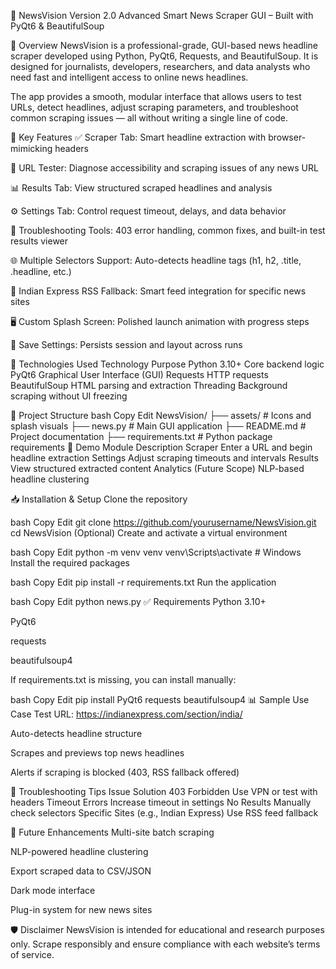 📰 NewsVision
Version 2.0
Advanced Smart News Scraper GUI – Built with PyQt6 & BeautifulSoup

📌 Overview
NewsVision is a professional-grade, GUI-based news headline scraper developed using Python, PyQt6, Requests, and BeautifulSoup. It is designed for journalists, developers, researchers, and data analysts who need fast and intelligent access to online news headlines.

The app provides a smooth, modular interface that allows users to test URLs, detect headlines, adjust scraping parameters, and troubleshoot common scraping issues — all without writing a single line of code.

🚀 Key Features
✅ Scraper Tab: Smart headline extraction with browser-mimicking headers

🧪 URL Tester: Diagnose accessibility and scraping issues of any news URL

📊 Results Tab: View structured scraped headlines and analysis

⚙️ Settings Tab: Control request timeout, delays, and data behavior

🧰 Troubleshooting Tools: 403 error handling, common fixes, and built-in test results viewer

🌐 Multiple Selectors Support: Auto-detects headline tags (h1, h2, .title, .headline, etc.)

🧠 Indian Express RSS Fallback: Smart feed integration for specific news sites

🖥️ Custom Splash Screen: Polished launch animation with progress steps

💾 Save Settings: Persists session and layout across runs

🧰 Technologies Used
Technology	Purpose
Python 3.10+	Core backend logic
PyQt6	Graphical User Interface (GUI)
Requests	HTTP requests
BeautifulSoup	HTML parsing and extraction
Threading	Background scraping without UI freezing

📂 Project Structure
bash
Copy
Edit
NewsVision/
├── assets/              # Icons and splash visuals
├── news.py              # Main GUI application
├── README.md            # Project documentation
├── requirements.txt     # Python package requirements
🧪 Demo
Module	Description
Scraper	Enter a URL and begin headline extraction
Settings	Adjust scraping timeouts and intervals
Results	View structured extracted content
Analytics	(Future Scope) NLP-based headline clustering

📥 Installation & Setup
Clone the repository

bash
Copy
Edit
git clone https://github.com/yourusername/NewsVision.git
cd NewsVision
(Optional) Create and activate a virtual environment

bash
Copy
Edit
python -m venv venv
venv\Scripts\activate  # Windows
Install the required packages

bash
Copy
Edit
pip install -r requirements.txt
Run the application

bash
Copy
Edit
python news.py
✅ Requirements
Python 3.10+

PyQt6

requests

beautifulsoup4

If requirements.txt is missing, you can install manually:

bash
Copy
Edit
pip install PyQt6 requests beautifulsoup4
📊 Sample Use Case
Test URL: https://indianexpress.com/section/india/

Auto-detects headline structure

Scrapes and previews top news headlines

Alerts if scraping is blocked (403, RSS fallback offered)

🔧 Troubleshooting Tips
Issue	Solution
403 Forbidden	Use VPN or test with headers
Timeout Errors	Increase timeout in settings
No Results	Manually check selectors
Specific Sites (e.g., Indian Express)	Use RSS feed fallback

📌 Future Enhancements
 Multi-site batch scraping

 NLP-powered headline clustering

 Export scraped data to CSV/JSON

 Dark mode interface

 Plug-in system for new news sites


🛡️ Disclaimer
NewsVision is intended for educational and research purposes only. Scrape responsibly and ensure compliance with each website’s terms of service.

